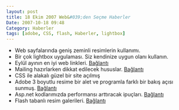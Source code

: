 ```yaml
---
layout: post
title: 18 Ekim 2007 Web&#039;den Seçme Haberler
Date: 2007-10-18 09:48
Category: Haberler
tags: [adobe, CSS, flash, Haberler, lightbox]
---
```


-   Web sayfalarında geniş zeminli resimlerin kullanımı.
-   Bir çok lightbox uygulaması. Siz kendinize uygun olanı kullanın.
-   Eylül ayının en iyi web linkleri. [Bağlantı][2]
-   Mailing hazırlarken dikkat edilecek hususlar. [Bağlantı][3]
-   CSS ile alakalı güzel bir site açılmış 
-   Adobe 3 boyutlu resime bir alet ve programla farklı bir bakış açısı
    sunmuş. [Bağlantı][5]
-   Asp.net kodlarımızda performansı arttıracak ipuçları. [Bağlantı][6]
-   Flash tabanlı resim galerileri. [Bağlantı][7]


  [2]: http://www.smashingmagazine.com/2007/10/10/best-of-september-2007/
    "eylül en iyileri "
  [3]: http://commadot.com/?p=624 "mailing"
  [5]: http://gizmodo.com/gadgets/3d-magic/adobe-tinkering-with-3d-image-manipulation-using-camera-and-software-%5Bupdated-with-video%5D-308659.php
    "Bağlantı"
  [6]: http://www.sitepoint.com/article/aspnet-performance-tips
    "asp.net işle performans arttır"
  [7]: http://www.smashingmagazine.com/2007/10/12/flash-based-galleries-for-your-images/
    "Bağlantı"
